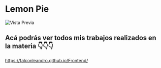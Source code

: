 # Lemon Pie


![Vista Previa](../img/unknown.png)



## Acá podrás ver todos mis trabajos realizados en la materia 👇👇👇

https://falconleandro.github.io/Frontend/

